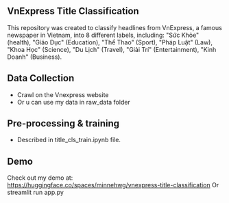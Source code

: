 ## VnExpress Title Classification
This repository was created to classify headlines from VnExpress, a famous newspaper in Vietnam, into 8 different labels, including: "Sức Khỏe" (health), "Giáo Dục" (Education), "Thể Thao" (Sport), "Pháp Luật" (Law),
"Khoa Học" (Science), "Du Lịch" (Travel), "Giải Trí" (Entertainment), "Kinh Doanh" (Business).

## Data Collection
- Crawl on the Vnexpress website
- Or u can use my data in raw_data folder

## Pre-processing & training
- Described in title_cls_train.ipynb file.

## Demo
Check out my demo at: https://huggingface.co/spaces/minnehwg/vnexpress-title-classification
Or streamlit run app.py
  
